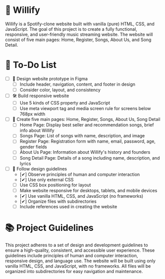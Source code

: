 # 🎵 Willify
Willify is a Spotify-clone website built with vanilla (pure) HTML, CSS, and JavaScript. The goal of this project is to create a fully functional, responsive, and user-friendly music streaming website. The website will consist of five main pages: Home, Register, Songs, About Us, and Song Detail.

# 📝 To-Do List 

- [ ] 🎨 Design website prototype in Figma
  - [ ] Include header, navigation, content, and footer in design
  - [ ] Consider color, layout, and consistency

- [ ] 🛠️ Build responsive website
  - [ ] Use 5 kinds of CSS property and JavaScript
  - [ ] Use meta viewport tag and media screen rule for screens below 768px width

- [ ] 📄 Create five main pages: Home, Register, Songs, About Us, Song Detail
  - [ ] Home Page: Display best seller and recommendation songs, brief info about Willify
  - [ ] Songs Page: List of songs with name, description, and image
  - [ ] Register Page: Registration form with name, email, password, age, gender fields
  - [ ] About Us Page: Information about Willify's history and founders
  - [ ] Song Detail Page: Details of a song including name, description, and lyrics

- [ ] 📏 Follow design guidelines
  - [✔] Observe principles of human and computer interaction
  - [✔] Use only external CSS
  - [ ] Use CSS box positioning for layout
  - [ ] Make website responsive for desktops, tablets, and mobile devices
  - [✔] Use vanilla HTML, CSS, and JavaScript (no frameworks)
  - [✔] Organize files with subdirectories
  - [ ] Include references used in creating the website

# 📚 Project Guidelines
This project adheres to a set of design and development guidelines to ensure a high-quality, consistent, and accessible user experience. These guidelines include principles of human and computer interaction, responsive design, and language use. The website will be built using only vanilla HTML, CSS, and JavaScript, with no frameworks. All files will be organized into subdirectories for easy navigation and maintenance.